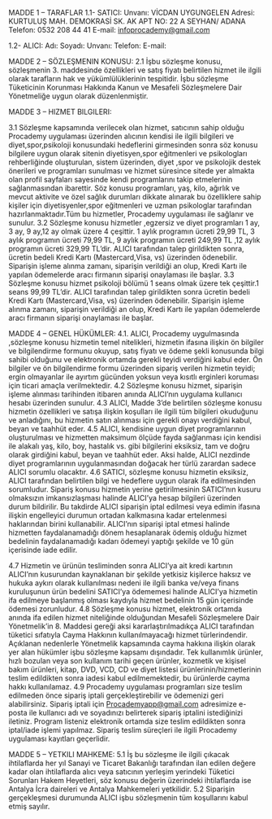 MADDE 1 – TARAFLAR
1.1- SATICI:
Unvanı: VİCDAN UYGUNGELEN
Adresi: KURTULUŞ MAH. DEMOKRASİ SK. AK APT NO: 22 A SEYHAN/ ADANA
Telefon: 0532 208 44 41
E-mail: infoprocademy@gmail.com

1.2- ALICI:
Adı:
Soyadı:
Unvanı:
Telefon:
E-mail:

MADDE 2 – SÖZLEŞMENIN KONUSU:
2.1 İşbu sözleşme konusu, sözleşmenin 3. maddesinde özellikleri ve satış fiyatı belirtilen hizmet
ile ilgili olarak tarafların hak ve yükümlülüklerinin tespitidir. İşbu sözleşme Tüketicinin Korunması
Hakkında Kanun ve Mesafeli Sözleşmelere Dair Yönetmeliğe uygun olarak düzenlenmiştir.

MADDE 3 – HIZMET BILGILERI:

3.1 Sözleşme kapsamında verilecek olan hizmet, satıcının sahip olduğu Procademy uygulaması
üzerinden alıcının kendisi ile ilgili bilgileri ve diyet,spor,psikoloji konusundaki hedeflerini
girmesinden sonra söz konusu bilgilere uygun olarak sitenin diyetisyen,spor eğitmenleri ve
psikologları rehberliğinde oluşturulan, sistem üzerinden, diyet ,spor ve psikolojik destek önerileri
ve programları sunulması ve hizmet süresince sitede yer almakta olan profil sayfaları sayesinde
kendi programlarını takip etmelerinin sağlanmasından ibarettir. Söz konusu programları, yaş, kilo,
ağırlık ve mevcut aktivite ve özel sağlık durumları dikkate alınarak bu özelliklere sahip kişiler için
diyetisyenler,spor eğitmenleri ve uzman psikologlar tarafından hazırlanmaktadır.Tüm bu
hizmetler, Procademy uygulaması ile sağlanır ve sunulur.
3.2 Sözleşme konusu hizmetler ,egzersiz ve diyet programları 1 ay, 3 ay, 9 ay,12 ay olmak üzere
4 çeşittir. 1 aylık programın ücreti 29,99 TL, 3 aylık programın ücreti 79,99 TL, 9 aylık programın
ücreti 249,99 TL ,12 aylık programın ücreti 329,99 TL’dir. ALICI tarafından talep girildikten sonra,
ücretin bedeli Kredi Kartı (Mastercard,Visa, vs) üzerinden ödenebilir. Siparişin işleme alınma
zamanı, siparişin verildiği an olup, Kredi Kartı ile yapılan ödemelerde aracı firmanın siparişi
onaylaması ile başlar.
3.3 Sözleşme konusu hizmet psikoloji bölümü 1 seans olmak üzere tek çeşittir.1 seans 99,99
TL’dir. ALICI tarafından talep girildikten sonra ücretin bedeli Kredi Kartı (Mastercard,Visa, vs)
üzerinden ödenebilir. Siparişin işleme alınma zamanı, siparişin verildiği an olup, Kredi Kartı ile
yapılan ödemelerde aracı firmanın siparişi onaylaması ile başlar.

MADDE 4 – GENEL HÜKÜMLER:
4.1. ALICI, Procademy uygulmasında ,sözleşme konusu hizmetin temel nitelikleri, hizmetin ifasına
ilişkin ön bilgiler ve bilgilendirme formunu okuyup, satış fiyatı ve ödeme şekli konusunda bilgi
sahibi olduğunu ve elektronik ortamda gerekli teyidi verdiğini kabul eder. Ön bilgiler ve ön
bilgilendirme formu üzerinden sipariş verilen hizmetin teyidi; ergin olmayanlar ile ayırtım
gücünden yoksun veya kısıtlı erginleri koruması için ticari amaçla verilmektedir.
4.2 Sözleşme konusu hizmet, siparişin işleme alınması tarihinden itibaren anında ALICI’nın
uygulama kullanıcı hesabı üzerinden sunulur.
4.3 ALICI, Madde 3’de belirtilen sözleşme konusu hizmetin özellikleri ve satışa ilişkin koşulları ile
ilgili tüm bilgileri okuduğunu ve anladığını, bu hizmetin satın alınması için gerekli onayı verdiğini
kabul, beyan ve taahhüt eder.
4.5 ALICI, kendisine uygun diyet programlarının oluşturulması ve hizmetten maksimum ölçüde
fayda sağlanması için kendisi ile alakalı yaş, kilo, boy, hastalık vs. gibi bilgilerini eksiksiz, tam ve
doğru olarak girdiğini kabul, beyan ve taahhüt eder. Aksi halde, ALICI nezdinde diyet
programlarının uygulanmasından doğacak her türlü zarardan sadece ALICI sorumlu olacaktır.
4.6 SATICI, sözleşme konusu hizmetin eksiksiz, ALICI tarafından belirtilen bilgi ve hedeflere
uygun olarak ifa edilmesinden sorumludur. Sipariş konusu hizmetin yerine getirilmesinin
SATICI’nın kusuru olmaksızın imkansızlaşması halinde ALICI’ya hesap bilgileri üzerinden durum
bildirilir. Bu takdirde ALICI siparişin iptal edilmesi veya edimin ifasına ilişkin engelleyici durumun
ortadan kalkmasına kadar ertelenmesi haklarından birini kullanabilir. ALICI’nın siparişi iptal
etmesi halinde hizmetten faydalanamadığı dönem hesaplanarak ödemiş olduğu hizmet bedelinin
faydalanamadığı kadarı ödemeyi yaptığı şekilde ve 10 gün içerisinde iade edilir.

4.7 Hizmetin ve ürünün tesliminden sonra ALICI’ya ait kredi kartının ALICI’nın kusurundan
kaynaklanan bir şekilde yetkisiz kişilerce haksız ve hukuka aykırı olarak kullanılması nedeni ile
ilgili banka ve/veya finans kuruluşunun ürün bedelini SATICI’ya ödememesi halinde ALICI’ya
hizmetin ifa edilmeye başlanmış olması kaydıyla hizmet bedelinin 15 gün içerisinde ödemesi
zorunludur.
4.8 Sözleşme konusu hizmet, elektronik ortamda anında ifa edilen hizmet niteliğinde olduğundan
Mesafeli Sözleşmelere Dair Yönetmelik’in 8. Maddesi gereği aksi kararlaştırılmadıkça ALICI
tarafından tüketici sıfatıyla Cayma Hakkının kullanılmayacağı hizmet türlerindendir. Açıklanan
nedenlerle Yönetmelik kapsamında cayma hakkına ilişkin olarak yer alan hükümler işbu sözleşme
kapsamı dışındadır. Tek kullanımlık ürünler, hızlı bozulan veya son kullanım tarihi geçen ürünler,
kozmetik ve kişisel bakım ürünleri, kitap, DVD, VCD, CD ve diyet listesi ürünlerinin/hizmetlerinin
teslim edildikten sonra iadesi kabul edilmemektedir, bu ürünlerde cayma hakkı kullanılamaz.
4.9 Procademy uygulaması programları size teslim edilmeden önce sipariş iptali gerçekleştirebilir
ve ödemenizi geri alabilirsiniz. Sipariş iptali için Procademyapp@gmail.com adresimize e-posta ile
kullanıcı adı ve soyadınızı belirterek sipariş iptalini istediğinizi iletiniz. Program listeniz elektronik
ortamda size teslim edildikten sonra iptal/iade işlemi yapılmaz. Sipariş teslim süreçleri ile ilgili
Procademy uygulaması kayıtları geçerlidir.

MADDE 5 – YETKILI MAHKEME:
5.1 İş bu sözleşme ile ilgili çıkacak ihtilaflarda her yıl Sanayi ve Ticaret Bakanlığı tarafından ilan
edilen değere kadar olan ihtilaflarda alıcı veya satıcının yerleşim yerindeki Tüketici Sorunları
Hakem Heyetleri, söz konusu değerin üzerindeki ihtilaflarda ise Antalya İcra daireleri ve Antalya
Mahkemeleri yetkilidir.
5.2 Siparişin gerçekleşmesi durumunda ALICI işbu sözleşmenin tüm koşullarını kabul etmiş
sayılır.
